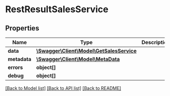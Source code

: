 # RestResultSalesService

## Properties

 Name         | Type                                                            | Description | Notes      
--------------|-----------------------------------------------------------------|-------------|------------
 **data**     | [**\Swagger\Client\Model\GetSalesService**](GetSalesService.md) |             | [optional] 
 **metadata** | [**\Swagger\Client\Model\MetaData**](MetaData.md)               |             | [optional] 
 **errors**   | **object[]**                                                    |             | [optional] 
 **debug**    | **object[]**                                                    |             | [optional] 

[[Back to Model list]](../../README.md#documentation-for-models) [[Back to API list]](../../README.md#documentation-for-api-endpoints) [[Back to README]](../../README.md)


